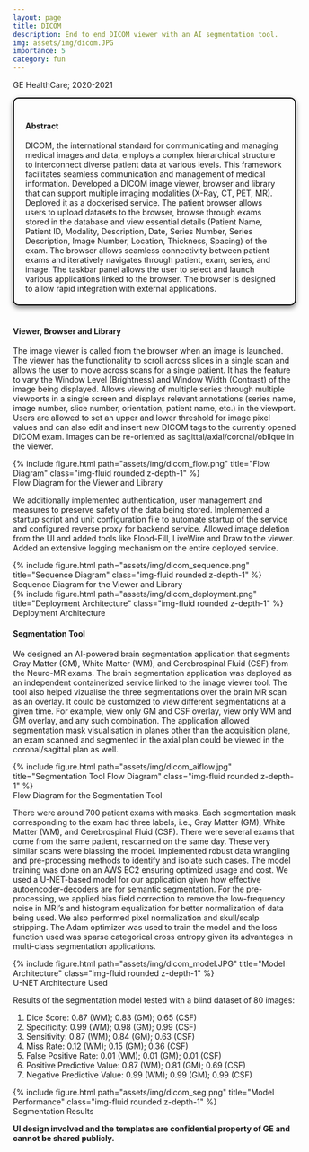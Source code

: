 ```yaml
---
layout: page
title: DICOM
description: End to end DICOM viewer with an AI segmentation tool.
img: assets/img/dicom.JPG
importance: 5
category: fun
---
```


GE HealthCare; 2020-2021

<head>
    <meta charset="UTF-8">
    <meta name="viewport" content="width=device-width, initial-scale=1.0">
    <style>
        .info-box {
            border: 2px solid #000000; /* Border color */
            padding: 20px; /* Padding inside the box */
            border-radius: 10px; /* Rounded corners */
            box-shadow: 0 4px 8px rgba(0, 0, 0, 0.5); /* Box shadow for a subtle lift */
            max-width: 800px; /* Maximum width of the box */
            text-align: left;
        }
        .info-box p {
            margin: 0; /* Remove default margin for better spacing */
        }
    </style>
</head>

<div class="info-box">
 <h4><b>Abstract</b></h4>
<p>
DICOM, the international standard for communicating and managing medical images and data, employs a complex hierarchical structure to interconnect diverse patient data at various levels. This framework facilitates seamless communication and management of medical information. Developed a DICOM image viewer, browser and library that can support multiple imaging modalities (X-Ray, CT, PET, MR). Deployed it as a dockerised service. The patient browser allows users to upload datasets to the browser, browse through exams stored in the database and view essential details (Patient Name, Patient ID, Modality, Description, Date, Series Number, Series Description, Image Number, Location, Thickness, Spacing) of the exam. The browser allows seamless connectivity between patient exams and iteratively navigates through patient, exam, series, and image. The taskbar panel allows the user to select and launch various applications linked to the browser. The browser is designed to allow rapid integration with external applications.
</p></div> 
<br>


<h4>Viewer, Browser and Library</h4>

The image viewer is called from the browser when an image is launched. The viewer has the functionality to scroll across slices in a single scan and allows the user to move across scans for a single patient. It has the feature to vary the Window Level (Brightness) and Window Width (Contrast) of the image being displayed. Allows viewing of multiple series through multiple viewports in a single screen and displays relevant annotations (series name, image number, slice number, orientation, patient name, etc.) in the viewport. Users are allowed to set an upper and lower threshold for image pixel values and can also edit and insert new DICOM tags to the currently opened DICOM exam. Images can be re-oriented as sagittal/axial/coronal/oblique in the viewer.

<div class="img">
        {% include figure.html path="assets/img/dicom_flow.png" title="Flow Diagram" class="img-fluid rounded z-depth-1" %}
</div>
<div class="caption">
    Flow Diagram for the Viewer and Library
</div>

 We additionally implemented authentication, user management and measures to preserve safety of the data being stored. Implemented a startup script and unit configuration file to automate startup of the service and configured reverse proxy for backend service. Allowed image deletion from the UI and added tools like Flood-Fill, LiveWire and Draw to the viewer. Added an extensive logging mechanism on the entire deployed service.

<div class="img">
        {% include figure.html path="assets/img/dicom_sequence.png" title="Sequence Diagram" class="img-fluid rounded z-depth-1" %}
</div>
<div class="caption">
    Sequence Diagram for the Viewer and Library
</div>

<div class="img">
        {% include figure.html path="assets/img/dicom_deployment.png" title="Deployment Architecture" class="img-fluid rounded z-depth-1" %}
</div>
<div class="caption">
    Deployment Architecture
</div>


<h4>Segmentation Tool</h4>

We designed an AI-powered brain segmentation application that segments Gray Matter (GM), White Matter (WM), and Cerebrospinal Fluid (CSF) from the Neuro-MR exams. The brain segmentation application was deployed as an independent containerized service linked to the image viewer tool. The tool also helped vizualise the three segmentations over the brain MR scan as an overlay. It could be customized to view different segmentations at a given time. For example, view only GM and CSF overlay, view only WM and GM overlay, and any such combination. The application allowed segmentation mask visualisation in planes other than the acquisition plane, an exam scanned and segmented in the axial plan could be viewed in the coronal/sagittal plan as well. 

<div class="row justify-content-center">
    <div class="col-sm mt-3 mt-md-0 text-center">
        <div class="img">
            {% include figure.html path="assets/img/dicom_aiflow.jpg" title="Segmentation Tool Flow Diagram" class="img-fluid rounded z-depth-1" %}
        </div>
        <div class="caption">
            Flow Diagram for the Segmentation Tool
        </div>
    </div>
</div>

There were around 700 patient exams with masks. Each segmentation mask corresponding to the exam had three labels, i.e., Gray Matter (GM), White Matter (WM), and Cerebrospinal Fluid (CSF). There were several exams that come from the same patient, rescanned on the same day. These very similar scans were biassing the model. Implemented robust data wrangling and pre-processing methods to identify and isolate such cases. The model training was done on an AWS EC2 ensuring optimized usage and cost. We used a U-NET-based model for our application given how effective autoencoder-decoders are for semantic segmentation. For the pre-processing, we applied bias field correction to remove the low-frequency noise in MRI’s and histogram equalization for better normalization of data being used. We also performed pixel normalization and skull/scalp stripping. The Adam optimizer was used to train the model and the loss function used was sparse categorical cross entropy given its advantages in multi-class segmentation applications.

<div class="img">
        {% include figure.html path="assets/img/dicom_model.JPG" title="Model Architecture" class="img-fluid rounded z-depth-1" %}
</div>
<div class="caption">
    U-NET Architecture Used
</div>

Results of the segmentation model tested with a blind dataset of 80 images:
1. Dice Score: 0.87 (WM); 0.83 (GM); 0.65 (CSF)
2. Specificity: 0.99 (WM); 0.98 (GM); 0.99 (CSF)
3. Sensitivity: 0.87 (WM); 0.84 (GM); 0.63 (CSF)
4. Miss Rate: 0.12 (WM); 0.15 (GM); 0.36 (CSF)
5. False Positive Rate: 0.01 (WM); 0.01 (GM); 0.01 (CSF)
6. Positive Predictive Value: 0.87 (WM); 0.81 (GM); 0.69 (CSF)
7. Negative Predictive Value: 0.99 (WM); 0.99 (GM); 0.99 (CSF)

<div class="img">
        {% include figure.html path="assets/img/dicom_seg.png" title="Model Performance" class="img-fluid rounded z-depth-1" %}
</div>
<div class="caption">
    Segmentation Results
</div>

<b>UI design involved and the templates are confidential property of GE and cannot be shared publicly.</b>

